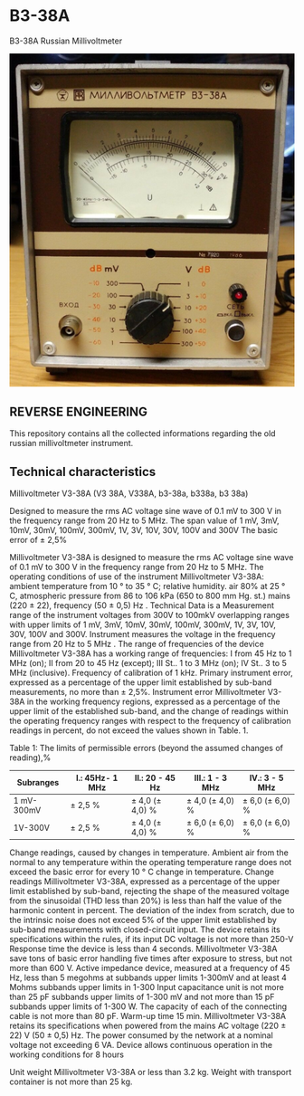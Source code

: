 # B3-38A
B3-38A Russian Millivoltmeter

![Photo](rv_doc/B3-38A.png?raw=true "Photo")

REVERSE ENGINEERING
-------------------
This repository contains all the collected informations regarding the old russian millivoltmeter instrument.

Technical characteristics
-------------------------
Millivoltmeter V3-38A (V3 38A, V338A, b3-38a, b338a, b3 38a)

Designed to measure the rms AC voltage sine wave of 0.1 mV to 300 V in the frequency range from 20 Hz to 5 MHz.
The span value of 1 mV, 3mV, 10mV, 30mV, 100mV, 300mV, 1V, 3V, 10V, 30V, 100V and 300V
The basic error of ± 2,5%

Millivoltmeter V3-38A is designed to measure the rms AC voltage sine wave of 0.1 mV to 300 V in the frequency range from 20 Hz to 5 MHz.
The operating conditions of use of the instrument Millivoltmeter V3-38A: ambient temperature from 10 ° to 35 ° C;
relative humidity. air 80% at 25 ° C, atmospheric pressure from 86 to 106 kPa (650 to 800 mm Hg. st.) mains (220 ± 22), frequency (50 ± 0,5) Hz .
Technical Data is a
Measurement range of the instrument voltages from 300V to 100mkV overlapping ranges with upper limits of 1 mV, 3mV, 10mV, 30mV, 100mV, 300mV, 1V, 3V, 10V, 30V, 100V and 300V. Instrument measures the voltage in the frequency range from 20 Hz to 5 MHz .
The range of frequencies of the device Millivoltmeter V3-38A has a working range of frequencies:
I from 45 Hz to 1 MHz (on);
II from 20 to 45 Hz (except);
III St.. 1 to 3 MHz (on);
IV St.. 3 to 5 MHz (inclusive).
Frequency of calibration of 1 kHz. Primary instrument error, expressed as a percentage of the upper limit established by sub-band measurements, no more than ± 2,5%.
Instrument error Millivoltmeter V3-38A in the working frequency regions, expressed as a percentage of the upper limit of the established sub-band, and the change of readings within the operating frequency ranges with respect to the frequency of calibration readings in percent, do not exceed the values ​​shown in Table. 1.

 
Table 1: The limits of permissible errors (beyond the assumed changes of reading),%

| Subranges | I.: 45Hz- 1 MHz | II.: 20 - 45 Hz | III.:  1 - 3 MHz | IV.: 3 - 5 MHz |
| --- | --- | --- | --- | --- |
| 1 mV-300mV | ± 2,5 % | ± 4,0 (± 4,0) % | ± 4,0 (± 4,0) % | ± 6,0 (± 6,0) % |
| 1V-300V | ± 2,5 % | ± 4,0 (± 4,0) % | ± 6,0 (± 6,0) % | ± 6,0 (± 6,0) % |

Change readings, caused by changes in temperature. Ambient air from the normal to any temperature within the operating temperature range does not exceed the basic error for every 10 ° C change in temperature.
Change readings Millivoltmeter V3-38A, expressed as a percentage of the upper limit established by sub-band, rejecting the shape of the measured voltage from the sinusoidal (THD less than 20%) is less than half the value of the harmonic content in percent.
The deviation of the index from scratch, due to the intrinsic noise does not exceed 5% of the upper limit established by sub-band measurements with closed-circuit input.
The device retains its specifications within the rules, if its input DC voltage is not more than 250-V
Response time the device is less than 4 seconds.
Millivoltmeter V3-38A save tons of basic error handling five times after exposure to stress, but not more than 600 V.
Active impedance device, measured at a frequency of 45 Hz, less than 5 megohms at subbands upper limits 1-300mV and at least 4 Mohms subbands upper limits in 1-300
Input capacitance unit is not more than 25 pF subbands upper limits of 1-300 mV and not more than 15 pF subbands upper limits of 1-300 W.
The capacity of each of the connecting cable is not more than 80 pF. Warm-up time 15 min. Millivoltmeter V3-38A retains its specifications when powered from the mains AC voltage (220 ± 22) V (50 ± 0,5) Hz.
The power consumed by the network at a nominal voltage not exceeding 6 VA. Device allows continuous operation in the working conditions for 8 hours

Unit weight Millivoltmeter V3-38A or less than 3.2 kg.
Weight with transport container is not more than 25 kg.
